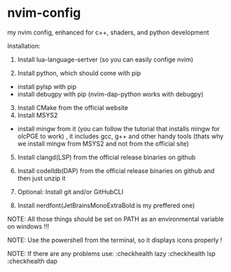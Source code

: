 # nvim-config
my nvim config, enhanced for c++, shaders, and python development

Installation:
1) Install lua-language-sertver (so you can easily confige nvim)

2) Install python, which should come with pip
  - install pylsp with pip
  - install debugpy with pip (nvim-dap-python works with debugpy)

3) Install CMake from the official website
4) Install MSYS2
  - install mingw from it (you can follow the tutorial that installs mingw for olcPGE to work)
    , it includes gcc, g++ and other handy tools
    (thats why we install mingw from MSYS2 and not from the official site)
5) Install clangd(LSP) from the official release binaries on github
6) Install codelldb(DAP) from the official release binaries on github and then just unzip it

7) Optional: Install git and/or GitHubCLI

8) Install nerdfont(JetBrainsMonoExtraBold is my preffered one)

NOTE: All those things should be set on PATH as an environmental variable on windows !!!

NOTE: Use the powershell from the terminal, so it displays icons properly !

NOTE: If there are any problems use:
    :checkhealth lazy
    :checkhealth lsp
    :checkhealth dap


